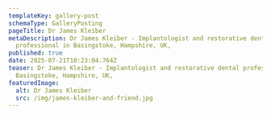 ```yaml
---
templateKey: gallery-post
schemaType: GalleryPosting
pageTitle: Dr James Kleiber
metaDescription: Dr James Kleiber - Implantologist and restorative dental
  professional in Basingstoke, Hampshire, UK,
published: true
date: 2025-07-21T10:23:04.764Z
teaser: Dr James Kleiber - Implantologist and restorative dental professional in
  Basingstoke, Hampshire, UK,
featuredImage:
  alt: Dr James Kleiber
  src: /img/james-kleiber-and-friend.jpg
---
```

